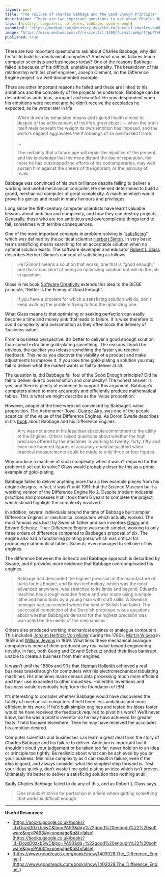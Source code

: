 ```yaml
---
layout: post
title: "The Failure of Charles Babbage and the Good Enough Principle"
description: "There are two important questions to ask about Charles Babbage, why did he fail to build his mechanical computers? And what can his failures teach computer scientists and businesses today?"
tags: [history, computers, software, babbage, good enough]
canonical: "https://medium.com/@history_dev/the-failure-of-charles-babbage-and-the-good-enough-principle-b5c3f258f1c3"
image: "https://miro.medium.com/v2/resize:fit:1400/format:webp/1*ppP7vBdCetCabm2eL1Jm1w.png"
published: true
---
```

There are two important questions to ask about Charles Babbage, why did he fail to build his mechanical computers? And what can his failures teach computer scientists and businesses today? One of the reasons Babbage failed is because of his difficult, unstable personality. The breakdown of his relationship with his chief engineer, Joseph Clement, on the Difference Engine project is a well-documented example.

There are other important reasons he failed and these are linked to his ambitions and the complexity of the projects he undertook. Babbage can be described as ambitious, arrogant and resentful. He was despondent when his ambitions were not met and he didn’t receive the accolades he expected, as he wrote later in life.

> When driven by exhausted means and injured health almost to despair of the achievement of his life’s great object — when the brain itself reels beneath the weight its own ambition has imposed, and the world’s neglect aggravates the throbbings of an overtasked frame.
>
> …
>
> The certainty that a future age will repair the injustice of the present, and the knowledge that the more distant the day of reparation, the more he has outstripped the efforts of his contemporaries, may well sustain him against the sneers of the ignorant, or the jealousy of rivals.

Babbage was convinced of his own brilliance despite failing to deliver a working and useful mechanical computer. He seemed determined to build a grand, mechanical computer of great complexity. A machine which would prove his genius and result in many honours and privileges.

Long since the 19th-century computer scientists have learnt valuable lessons about ambition and complexity, and how they can destroy projects. Generally, those who are too ambitious and overcomplicate things tend to fail, sometimes with terrible consequences.

One of the most important concepts in problem-solving is “[satisficing](https://en.wikipedia.org/wiki/Satisficing)” which was defined by the political scientist [Herbert Simon](https://en.wikipedia.org/wiki/Herbert_A._Simon). In very basic terms satisficing means searching for an acceptable solution when no optimal solution exists. The software developer and educator [Robert L Glass](https://en.wikipedia.org/wiki/Robert_L._Glass) describes Herbert Simon’s concept of satisficing as follows.

> He [Simon] means a solution that works, one that is “good enough,” one that stops short of being an optimizing solution but will do the job in question.

Glass in his book [Software Creativity](https://www.goodreads.com/book/show/123717.Software_Creativity_2_0) extends this idea to the BIEGE principle, “Better is the Enemy of Good Enough”.

> If you have a problem for which a satisficing solution will do, don’t keep working the problem trying to find the optimizing one.

What Glass means is that optimising or seeking perfection can easily become a time and money sink that leads to failure. It is wise therefore to avoid complexity and overambition as they often block the delivery of ‘business value’.

From a business perspective, it’s better to deliver a good enough solution than spend extra time gold-plating something. The reasons should be obvious, the quicker you release something the faster you receive feedback. This helps you discover the viability of a product and make adjustments to improve it. If you lose time gold-plating a solution you may fail to deliver what the market wants or fail to deliver at all.

The question is, did Babbage fall foul of the Good Enough principle? Did he fail to deliver due to overambition and complexity? The honest answer is yes, and there is plenty of evidence to support this argument. Babbage’s computers aimed to more accurately and efficiently produce mathematical tables. This is what we might describe as the ‘value proposition’.

However, people at the time were not convinced by Babbage’s value proposition. The Astronomer Royal, [George Airy](https://en.wikipedia.org/wiki/George_Biddell_Airy), was one of the people sceptical of the value of the Difference Engines. As Doron Swade describes in his [book](https://www.goodreads.com/book/show/1403028.The_Difference_Engine_) about Babbage and his Difference Engines.

> Airy was not alone in his less than absolute commitment to the utility of the Engines. Others raised questions about whether the high precision offered by the machines in working to twenty, forty, fifty and even one hundred figures of accuracy could be justified when practical measurements could be made to only three or four figures.

Why produce a machine of such complexity when it wasn’t required for the problem it set out to solve? Glass would probably describe this as a prime example of gold-plating.

Babbage failed to deliver anything more than a few example pieces from his engine designs. In fact, it wasn’t until 1991 that the Science Museum built a working version of the Difference Engine No 2. Despite modern industrial practices and processes it still took them 6 years to complete the project, which should highlight the complexity involved.

In addition, several individuals around the time of Babbage built simpler Difference Engines or mechanical computers which actually worked. The most famous was built by Swedish father and son inventors [Georg](https://en.wikipedia.org/wiki/Per_Georg_Scheutz) and Edvard Scheutz. Their Difference Engine was much simpler, working to only three orders of difference compared to Babbage’s proposal of six. The engine also had a functioning printing press which was critical for producing mathematical tables. Scheutz even managed to sell one of his engines.

The difference between the Scheutz and Babbage approach is described by Swade, and it provides more evidence that Babbage overcomplicated his engines.

> Babbage had demanded the highest precision in the manufacture of parts for his Engine, and British technology, which was the most advanced anywhere, was stretched to its limits and beyond. Edvard’s machine has a rough wooden frame and was made using a simple lathe and hand tools by a young man with craft skills. A Swedish teenager had succeeded where the best of British had failed. The successful completion of the Swedish prototype raises questions about whether Babbage’s demand for the highest precision was warranted by the needs of the mechanisms.

Others also produced working mechanical engines or analogue computers. This included [Johann Helfrich Von Müller](https://de.wikipedia.org/wiki/Johann_Helfrich_von_M%C3%BCller) during the 1780s, [Martin Wiberg](https://en.wikipedia.org/wiki/Martin_Wiberg) in 1859 and [William Jevons](https://en.wikipedia.org/wiki/William_Stanley_Jevons) in 1869. What links these mechanical analogue computers is none of them produced any real value beyond engineering novelty. In fact, both Georg and Edvard Scheutz ended their lives bankrupt, unable to create a business from their engines.

It wasn’t until the 1880s and 90s that [Herman Hollerith](https://en.wikipedia.org/wiki/Herman_Hollerith) achieved a real business breakthrough for computers with his electromechanical tabulating machines. His machines made census data processing much more efficient and their use expanded to other industries. Hollerith’s inventions and business would eventually help form the foundation of IBM.

It’s interesting to consider whether Babbage would have discovered the futility of mechanical computers if he’d been less ambitious and more efficient in his work. If he’d built simpler engines and tested his ideas faster would he have received the feedback required to pivot his work? We’ll never know, but he was a prolific inventor so he may have achieved far greater feats if he’d focused elsewhere. Then he may have received the accolades his ambition desired.

Computer scientists and businesses can learn a great deal from the story of Charles Babbage and his failure to deliver. Ambition is important but it shouldn’t cloud your judgement or be taken too far, never hold on to an idea or principle too tightly. Be realistic about what can be achieved by you or your business. Minimise complexity as it can result in failure, even if the idea is good, and always consider what the simplest step forward is. Test your ideas quickly, don’t waste time gold-plating an idea which isn’t proven. Ultimately it’s better to deliver a satisficing solution than nothing at all.

Sadly Charles Babbage failed to do any of this, and as Robert L Glass says.

> One shouldn’t strive for perfection in a field where getting something that works is difficult enough.

***

**Useful Resources:**

- [https://books.google.co.uk/books?id=DozsD0zxb5wC&lpg=PA93&dq=%22good%20enough%22%20software&pg=PA93#v=onepage&q&f=false](https://books.google.co.uk/books?id=DozsD0zxb5wC&lpg=PA93&dq=%22good%20enough%22%20software&pg=PA93#v=onepage&q&f=false)
- [https://www.goodreads.com/book/show/1403028.The_Difference_Engine_](https://www.goodreads.com/book/show/1403028.The_Difference_Engine_)